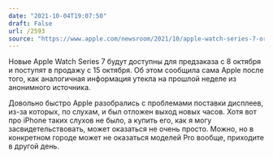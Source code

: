 ```yaml
---
date: "2021-10-04T19:07:50"
draft: False
url: /2593
source: "https://www.apple.com/newsroom/2021/10/apple-watch-series-7-orders-start-friday-october-8/"
---
```


Новые Apple Watch Series 7 будут доступны для предзаказа с 8 октября и поступят в продажу с 15 октября. Об этом сообщила сама Apple после того, как аналогичная информация утекла на прошлой неделе из анонимного источника.

Довольно быстро Apple разобрались с проблемами поставки дисплеев, из-за которых, по слухам, и был отложен выход новых часов. Хотя вот про iPhone таких слухов не было, а купить его, как я могу засвидетельствовать, может оказаться не очень просто. Можно, но в конкретном городе может не оказаться моделей Pro вообще, приходите в другой день.
